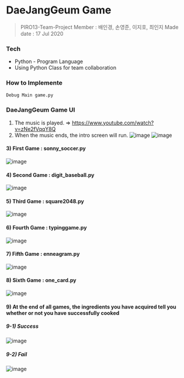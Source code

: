 # DaeJangGeum Game
> PIRO13-Team-Project
> Member : 배인경, 손영준, 이지호, 최인지
> Made date : 17 Jul 2020



### Tech
* Python - Program Language
* Using Python Class for team collaboration

### How to Implemente

```sh
Debug Main game.py
```


### DaeJangGeum Game UI
1) The music is played. => https://www.youtube.com/watch?v=zNe2fVqqY8Q
2) When the music ends, the intro screen will run.
![image](https://user-images.githubusercontent.com/65646971/104191243-9cd91c80-5460-11eb-9542-7fe2c1ab0212.png)
![image](https://user-images.githubusercontent.com/65646971/104190192-12dc8400-545f-11eb-9935-c58b00a596ad.png)


#### 3) First Game : __sonny_soccer.py__ 
![image](https://user-images.githubusercontent.com/65646971/104191378-c98d3400-5460-11eb-93d8-a3fa86cf90fd.png)


#### 4) Second Game : __digit_baseball.py__
![image](https://user-images.githubusercontent.com/65646971/104191706-33a5d900-5461-11eb-8cb1-116ac52419ad.png)


#### 5) Third Game : __square2048.py__
![image](https://user-images.githubusercontent.com/65646971/104191779-4c15f380-5461-11eb-9080-2b1cfa1a9a32.png)


#### 6) Fourth Game : __typinggame.py__
![image](https://user-images.githubusercontent.com/65646971/104191924-7c5d9200-5461-11eb-967f-1aee7cd5580f.png)


#### 7) Fifth Game : __enneagram.py__
![image](https://user-images.githubusercontent.com/65646971/104191954-85e6fa00-5461-11eb-8356-3ba97a795e2f.png)


#### 8) Sixth Game : __one_card.py__
![image](https://user-images.githubusercontent.com/65646971/104192007-9a2af700-5461-11eb-9e6a-1246cbaa8ba4.png)

#### 9) At the end of all games, the ingredients you have acquired tell you whether or not you have successfully cooked

##### 9-1) Success
![image](https://user-images.githubusercontent.com/65646971/104193234-37d2f600-5463-11eb-87ff-f3f6141e23a6.png)

##### 9-2) Fail
![image](https://user-images.githubusercontent.com/65646971/104192123-bdee3d00-5461-11eb-89f6-880d327b33dc.png)
